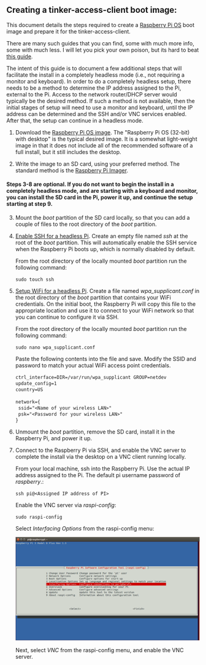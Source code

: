 ## Creating a tinker-access-client boot image:

This document details the steps required to create a [Raspberry Pi OS](https://www.raspberrypi.org/downloads/raspberry-pi-os/) boot image and prepare it for the tinker-access-client.

There are many such guides that you can find, some with much more info, some with much less. I will let you pick your own poison, but its hard to beat [this guide](https://www.raspberrypi.org/documentation/installation/installing-images/README.md).

The intent of this guide is to document a few additional steps that will facilitate the install in a completely headless mode (i.e., not requiring a monitor and keyboard). In order to do a completely headless setup, there needs to be a method to determine the IP address assigned to the Pi, external to the Pi. Access to the network router/DHCP server would typically be the desired method. If such a method is not available, then the initial stages of setup will need to use a monitor and keyboard, until the IP address can be determined and the SSH and/or VNC services enabled. After that, the setup can continue in a headless mode.

1. Download the [Raspberry Pi OS image](https://www.raspberrypi.org/downloads/raspberry-pi-os/). The "Raspberry Pi OS (32-bit) with desktop" is the typical desired image. It is a somewhat light-weight image in that it does not include all of the recommended software of a full install, but it still includes the desktop.

2. Write the image to an SD card, using your preferred method. The standard method is the [Raspberry Pi Imager](https://www.raspberrypi.org/documentation/installation/installing-images/README.md).

#### Steps 3-8 are optional. If you do not want to begin the install in a completely headless mode, and are starting with a keyboard and monitor, you can install the SD card in the Pi, power it up, and continue the setup starting at step 9.

3. Mount the *boot* partition of the SD card locally, so that you can add a couple of files to the root directory of the *boot* partition.

4. [Enable SSH for a headless Pi](https://www.raspberrypi.org/documentation/remote-access/ssh/#:~:text=Enable%20SSH%20on%20a%20headless%20Raspberry%20Pi). Create an empty file named *ssh* at the root of the *boot* partition. This will automatically enable the SSH service when the Raspberry Pi boots up, which is normally disabled by default.

   From the root directory of the locally mounted *boot* partition run the following command:

   ```
   sudo touch ssh
   ```

5. [Setup WiFi for a headless Pi](https://www.raspberrypi.org/documentation/configuration/wireless/headless.md). Create a file named *wpa_supplicant.conf* in the root directory of the *boot* partition that contains your WiFi credentials. On the initial boot, the Raspberry Pi will copy this file to the appropriate location and use it to connect to your WiFi network so that you can continue to configure it via SSH.

   From the root directory of the locally mounted *boot* partition run the following command:

   ```
   sudo nano wpa_supplicant.conf
   ```

   Paste the following contents into the file and save. Modify the SSID and password to match your actual WiFi access point credentials.

   ```
   ctrl_interface=DIR=/var/run/wpa_supplicant GROUP=netdev
   update_config=1
   country=US
   
   network={
    ssid="<Name of your wireless LAN>"
    psk="<Password for your wireless LAN>"
   }
   ```

6. Unmount the *boot* partition, remove the SD card, install it in the Raspberry Pi, and power it up.

7. Connect to the Raspberry Pi via SSH, and enable the VNC server to complete the install via the desktop on a VNC client running locally.

   From your local machine, ssh into the Raspberry Pi. Use the actual IP address assigned to the Pi. The default pi username password of *raspberry*.:

   ```
   ssh pi@<Assigned IP address of PI>
   ```

   Enable the VNC server via *raspi-config*:

   ```
   sudo raspi-config
   ```

   Select *Interfacing Options* from the raspi-config menu:

   ![interface](images/ssh_raspi_config_interface.png)

   Next, select *VNC* from the raspi-config menu, and enable the VNC server.
